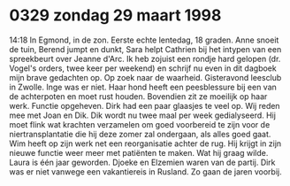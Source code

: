 # 0329 zondag 29 maart 1998
14:18	In Egmond, in de zon. Eerste echte lentedag, 18 graden. Anne snoeit de tuin, Berend jumpt en dunkt, Sara helpt Cathrien bij het intypen van een spreekbeurt over Jeanne d'Arc. Ik heb zojuist een rondje hard gelopen (dr. Vogel's orders, twee keer per weekend) en schrijf nu even in dit dagboek mijn brave gedachten op. Op zoek naar de waarheid. Gisteravond leesclub in Zwolle. Inge was er niet. Haar hond heeft een peesblessure bij een van de achterpoten en moet rust houden. Bovendien zit ze moeilijk op haar werk. Functie opgeheven. Dirk had een paar glaasjes te veel op. Wij reden mee met Joan en Dik. Dik wordt nu twee maal per week gedialyseerd. Hij moet flink wat krachten verzamelen om goed voorbereid te zijn voor de niertransplantatie die hij deze zomer zal ondergaan, als alles goed gaat. Wim heeft op zijn werk net een reorganisatie achter de rug. Hij krijgt in zijn nieuwe functie weer meer met patiënten te maken. Wat hij graag wilde. Laura is één jaar geworden. Djoeke en Elzemien waren van de partij. Dirk was er niet vanwege een vakantiereis in Rusland.  Zo gaan de jaren voorbij.